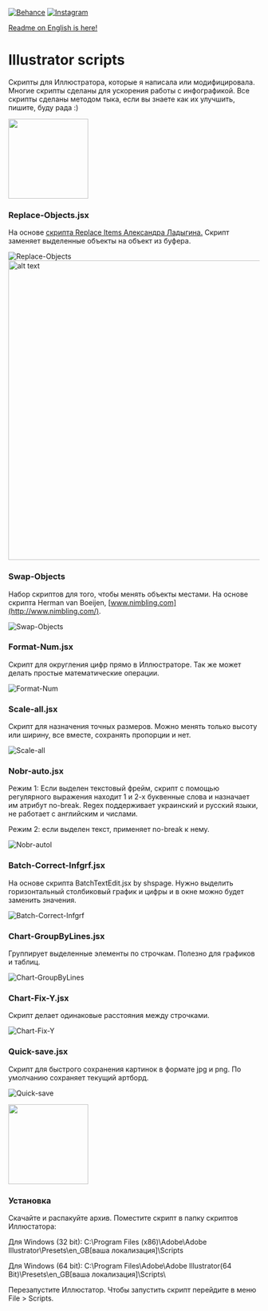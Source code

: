 
[![Behance](https://img.shields.io/badge/Behance-%40Daani_Rika-0055FF.svg)](https://www.behance.net/daanirika)
[![Instagram](https://img.shields.io/badge/Instagram-%40daanirika-8034B2.svg)](https://www.instagram.com/daanirika/)

[Readme on English is here!](README.md)

# Illustrator scripts

Скрипты для Иллюстратора, которые я написала или модифицировала. Многие скрипты сделаны для ускорения работы с инфографикой. Все скрипты сделаны методом тыка, если вы знаете как их улучшить, пишите, буду рада :)

<a href="https://downgit.github.io/#/home?url=https://github.com/daani-rika/Illustrator-scripts">
<img width="160" src="gifs/Ресурс 1@2x.png"></a>
   
###  Replace-Objects.jsx
На основе <a href="https://github.com/alexander-ladygin/illustrator-scripts" target="_blank">скрипта Replace Items Александра Ладыгина.</a>
Скрипт заменяет выделенные объекты на объект из буфера. 

![Replace-Objects](gifs/Replace-Objects.gif)
<img src="gifs/Replace-Objects.jpg" alt="alt text" width="600">

### Swap-Objects
Набор скриптов для того, чтобы менять объекты местами. На основе скрипта Herman van Boeijen, [www.nimbling.com](http://www.nimbling.com/). 

![Swap-Objects](gifs/Swap-Objects.gif)

### Format-Num.jsx
Скрипт для округления цифр прямо в Иллюстраторе. Так же может делать простые математические операции.

![Format-Num](gifs/Format-Num.gif)

### Scale-all.jsx
Скрипт для назначения точных размеров. Можно менять только высоту или ширину, все вместе, сохранять пропорции и нет.

![Scale-all](gifs/Scale-all.gif)

### Nobr-auto.jsx
Режим 1: Если выделен текстовый фрейм, скрипт с помощью регулярного выражения находит 1 и 2-х буквенные слова и назначает им атрибут no-break. Regex поддерживает украинский и русский языки, не работает с английским и числами. 

Режим 2: если выделен текст, применяет no-break к нему.

![Nobr-autol](gifs/Nobr-auto.gif)

### Batch-Correct-Infgrf.jsx
На основе скрипта BatchTextEdit.jsx by shspage. Нужно выделить горизонтальный столбиковый график и цифры и в окне можно будет заменить значения.

![Batch-Correct-Infgrf](gifs/Batch-Correct-Infgrf.gif)

### Chart-GroupByLines.jsx
Группирует выделенные элементы по строчкам. Полезно для графиков и таблиц.

![Chart-GroupByLines](gifs/Chart-GroupByLines.gif)

### Chart-Fix-Y.jsx
Скрипт делает одинаковые расстояния между строчками.

![Chart-Fix-Y](gifs/Chart-Fix-Y.gif)

### Quick-save.jsx
Скрипт для быстрого сохранения картинок в формате jpg и png. По умолчанию сохраняет текущий артборд. 

![Quick-save](gifs/Quick-save.gif)

<a href="https://downgit.github.io/#/home?url=https://github.com/daani-rika/Illustrator-scripts">
  <img width="160" src="gifs/Ресурс 1@2x.png"></a>
  
### Установка

Скачайте и распакуйте архив. Поместите скрипт в папку скриптов Иллюстатора: 


Для Windows (32 bit): C:\Program Files (x86)\Adobe\Adobe Illustrator\Presets\en_GB[ваша локализация]\Scripts

Для Windows (64 bit): C:\Program Files\Adobe\Adobe Illustrator(64 Bit)\Presets\en_GB[ваша локализация]\Scripts\


Перезапустите Иллюстатор. Чтобы запустить скрипт перейдите в меню File > Scripts.
